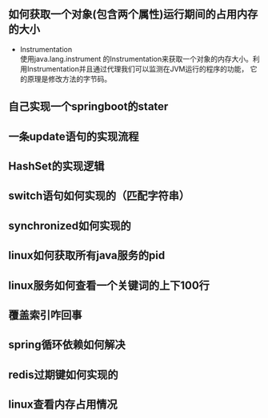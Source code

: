 如何获取一个对象(包含两个属性)运行期间的占用内存的大小
------
* Instrumentation   
使用java.lang.instrument 的Instrumentation来获取一个对象的内存大小。利用Instrumentation并且通过代理我们可以监测在JVM运行的程序的功能，
它的原理是修改方法的字节码。

自己实现一个springboot的stater
------

一条update语句的实现流程
-----

HashSet的实现逻辑
-------

switch语句如何实现的（匹配字符串）
------

synchronized如何实现的
-------

linux如何获取所有java服务的pid
------

linux服务如何查看一个关键词的上下100行
-------

覆盖索引咋回事
---------

spring循环依赖如何解决
------

redis过期键如何实现的
------

linux查看内存占用情况
----




